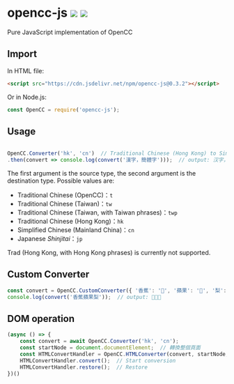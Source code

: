 # opencc-js [![](https://github.com/nk2028/opencc-js/workflows/Node.js%20CI/badge.svg?branch=master)](https://github.com/nk2028/opencc-js/actions?query=workflow%3A%22Node.js+CI%22) [![](https://data.jsdelivr.com/v1/package/npm/opencc-js/badge)](https://www.jsdelivr.com/package/npm/opencc-js)

Pure JavaScript implementation of OpenCC

## Import

In HTML file:

```html
<script src="https://cdn.jsdelivr.net/npm/opencc-js@0.3.2"></script>
```

Or in Node.js:

```javascript
const OpenCC = require('opencc-js');
```

## Usage

```javascript

OpenCC.Converter('hk', 'cn')  // Traditional Chinese (Hong Kong) to Simplified Chinese
.then(convert => console.log(convert('漢字，簡體字')));  // output: 汉字，简体字
```

The first argument is the source type, the second argument is the destination type. Possible values are:

- Traditional Chinese (OpenCC)：`t`
- Traditional Chinese (Taiwan)：`tw`
- Traditional Chinese (Taiwan, with Taiwan phrases)：`twp`
- Traditional Chinese (Hong Kong)：`hk`
- Simplified Chinese (Mainland China)：`cn`
- Japanese _Shinjitai_：`jp`

Trad (Hong Kong, with Hong Kong phrases) is currently not supported.

## Custom Converter

```javascript
const convert = OpenCC.CustomConverter({ '香蕉': '🍌️', '蘋果': '🍎️', '梨': '🍐️' });
console.log(convert('香蕉蘋果梨'));  // output: 🍌️🍎️🍐️
```

## DOM operation

```javascript
(async () => {
    const convert = await OpenCC.Converter('hk', 'cn');
    const startNode = document.documentElement;  // 轉換整個頁面
    const HTMLConvertHandler = OpenCC.HTMLConverter(convert, startNode, 'zh-HK', 'zh-CN');  // 將所有 zh-HK 標籤轉為 zh-CN 標籤
    HTMLConvertHandler.convert();  // Start conversion
    HTMLConvertHandler.restore();  // Restore
})()
```

